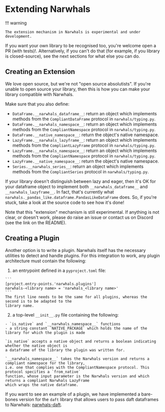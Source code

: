 # Extending Narwhals

!!! warning

    The extension mechanism in Narwhals is experimental and under development.

If you want your own library to be recognised too, you're welcome open a PR (with tests)!.
Alternatively, if you can't do that (for example, if you library is closed-source), see
the next sections for what else you can do.

## Creating an Extension

We love open source, but we're not "open source absolutists". If you're unable to open
source your library, then this is how you can make your library compatible with Narwhals.

Make sure that you also define:

  - `DataFrame.__narwhals_dataframe__`: return an object which implements methods from the
    `CompliantDataFrame` protocol in  `narwhals/typing.py`.
  - `DataFrame.__narwhals_namespace__`: return an object which implements methods from the
    `CompliantNamespace` protocol in `narwhals/typing.py`.
  - `DataFrame.__native_namespace__`: return the object's native namespace.
  - `LazyFrame.__narwhals_lazyframe__`: return an object which implements methods from the
    `CompliantLazyFrame` protocol in  `narwhals/typing.py`.
  - `LazyFrame.__narwhals_namespace__`: return an object which implements methods from the
    `CompliantNamespace` protocol in `narwhals/typing.py`.
  - `LazyFrame.__native_namespace__`: return the object's native namespace.
  - `Series.__narwhals_series__`: return an object which implements methods from the
    `CompliantSeries` protocol in `narwhals/typing.py`.

  If your library doesn't distinguish between lazy and eager, then it's OK for your dataframe
  object to implement both `__narwhals_dataframe__` and `__narwhals_lazyframe__`. In fact,
  that's currently what `narwhals._pandas_like.dataframe.PandasLikeDataFrame` does. So, if you're stuck,
  take a look at the source code to see how it's done!

Note that this "extension" mechanism is still experimental. If anything is not clear, or
doesn't work, please do raise an issue or contact us on Discord (see the link on the README).

## Creating a Plugin

Another option is to write a plugin. Narwhals itself has the necessary utilities to detect and handle 
plugins. For this integration to work, any plugin architecture must contain the following:

  1. an entrypoint defined in a `pyproject.toml` file:

    ```
    [project.entry-points.'narwhals.plugins']
    narwhals-<library name> = 'narwhals_<library name>'
    ```
    The first line needs to be the same for all plugins, whereas the second is to be adapted to the 
    library name.

  2. a top-level `__init__.py` file containing the following: 
  
    - `is_native` and `__narwhals_namespace__` functions
    - a string constant `NATIVE_PACKAGE` which holds the name of the library for which the plugin is made

    `is_native` accepts a native object and returns a boolean indicating whether the native object is 
    a dataframe of the library the plugin was written for.

    `__narwhals_namespace__` takes the Narwhals version and returns a compliant namespace for the library,
    i.e. one that complies with the CompliantNamespace protocol. This protocol specifies a `from_native` 
    function, whose input parameter is the Narwhals version and which returns a compliant Narwhals LazyFrame
    which wraps the native dataframe. 

If you want to see an example of a plugin, we have implemented a bare-bones version for the `daft` library
that allows users to pass daft dataframes to Narwhals: 
[narwhals-daft](https://github.com/MarcoGorelli/narwhals-daft). 
